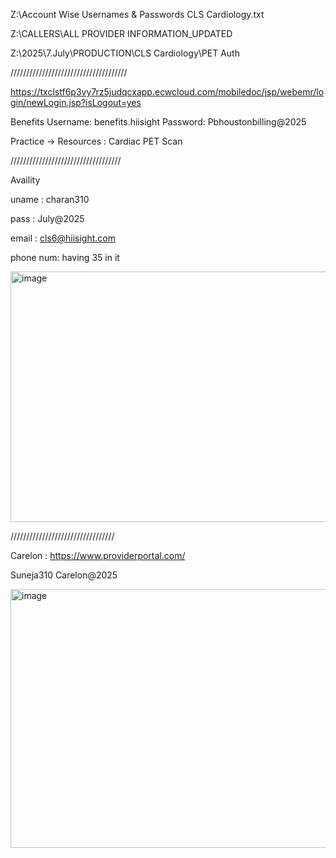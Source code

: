 
Z:\Account Wise Usernames & Passwords
CLS Cardiology.txt

Z:\CALLERS\ALL PROVIDER INFORMATION_UPDATED

Z:\2025\7.July\PRODUCTION\CLS Cardiology\PET Auth

/////////////////////////////////////

https://txclstf6p3vy7rz5judqcxapp.ecwcloud.com/mobiledoc/jsp/webemr/login/newLogin.jsp?isLogout=yes


Benefits
Username: benefits.hiisight
Password: Pbhoustonbilling@2025

Practice -> Resources : Cardiac PET Scan

///////////////////////////////////

Availity

uname : charan310

pass : July@2025

email : cls6@hiisight.com



phone num: having 35 in it

<img width="675" height="401" alt="image" src="https://github.com/user-attachments/assets/47f1ac5e-0ec9-4d40-b287-a14569cad4cb" />




/////////////////////////////////


Carelon : https://www.providerportal.com/

Suneja310
Carelon@2025


<img width="573" height="414" alt="image" src="https://github.com/user-attachments/assets/08a0efb7-76d2-4d22-b2c8-7ddd49ab3444" />



